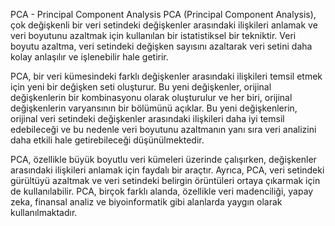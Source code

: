 PCA - Principal Component Analysis
PCA (Principal Component Analysis), çok değişkenli bir veri setindeki değişkenler arasındaki ilişkileri anlamak ve veri boyutunu azaltmak için kullanılan bir istatistiksel bir tekniktir. 
Veri boyutu azaltma, veri setindeki değişken sayısını azaltarak veri setini daha kolay anlaşılır ve işlenebilir hale getirir.

PCA, bir veri kümesindeki farklı değişkenler arasındaki ilişkileri temsil etmek için yeni bir değişken seti oluşturur. 
Bu yeni değişkenler, orijinal değişkenlerin bir kombinasyonu olarak oluşturulur ve her biri, orijinal değişkenlerin varyansının bir bölümünü açıklar. 
Bu yeni değişkenlerin, orijinal veri setindeki değişkenler arasındaki ilişkileri daha iyi temsil edebileceği ve bu nedenle veri boyutunu azaltmanın yanı sıra veri analizini daha etkili hale getirebileceği düşünülmektedir.

PCA, özellikle büyük boyutlu veri kümeleri üzerinde çalışırken, değişkenler arasındaki ilişkileri anlamak için faydalı bir araçtır. 
Ayrıca, PCA, veri setindeki gürültüyü azaltmak ve veri setindeki belirgin örüntüleri ortaya çıkarmak için de kullanılabilir. 
PCA, birçok farklı alanda, özellikle veri madenciliği, yapay zeka, finansal analiz ve biyoinformatik gibi alanlarda yaygın olarak kullanılmaktadır.
